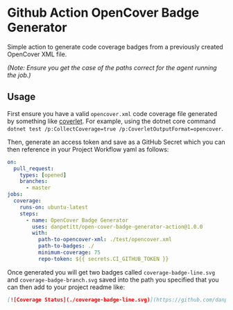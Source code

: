 # Github Action OpenCover Badge Generator

Simple action to generate code coverage badges from a previously created OpenCover XML file.

_(Note: Ensure you get the case of the paths correct for the agent running the job.)_

## Usage

First ensure you have a valid `opencover.xml` code coverage file generated by something like [coverlet](https://github.com/tonerdo/coverlet). For example, using the dotnet core command `dotnet test /p:CollectCoverage=true /p:CoverletOutputFormat=opencover`.

Then, generate an access token and save as a GitHub Secret which you can then reference in your Project Workflow yaml as follows:

```yaml
on:
  pull_request:
    types: [opened]
    branches:
      - master
jobs:
  coverage:
    runs-on: ubuntu-latest
    steps:
      - name: OpenCover Badge Generator
        uses: danpetitt/open-cover-badge-generator-action@1.0.0
        with:
          path-to-opencover-xml: ./test/opencover.xml
          path-to-badges: ./
          minimum-coverage: 75
          repo-token: ${{ secrets.CI_GITHUB_TOKEN }}
```

Once generated you will get two badges called `coverage-badge-line.svg` and `coverage-badge-branch.svg` saved into the path you specified that you can then add to your project readme like:

```markdown
[![Coverage Status](./coverage-badge-line.svg)](https://github.com/danpetitt/open-cover-badge-generator-action/)
```

